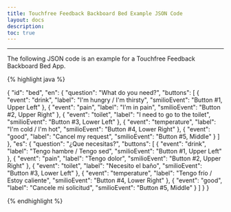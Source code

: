 ```yaml
---
title: Touchfree Feedback Backboard Bed Example JSON Code
layout: docs
description: 
toc: true
---
```


---------------------------------------


The following JSON code is an example for a Touchfree Feedback Backboard Bed App.

{% highlight java %}


{
  "id": "bed",
  "en": {
    "question": "What do you need?",
    "buttons": [
      {
        "event": "drink",
        "label": "I'm hungry / I'm thirsty",
        "smilioEvent": "Button #1, Upper Left"
      },
      {
        "event": "pain",
        "label": "I'm in pain",
        "smilioEvent": "Button #2, Upper Right"
      },
      {
        "event": "toilet",
        "label": "I need to go to the toilet",
        "smilioEvent": "Button #3, Lower Left"
      },
      {
        "event": "temperature",
        "label": "I'm cold / I'm hot",
        "smilioEvent": "Button #4, Lower Right"
      },
      {
        "event": "good",
        "label": "Cancel my request",
        "smilioEvent": "Button #5, Middle"
      }
    ]
  },
  "es": {
    "question": "¿Que necesitas?",
    "buttons": [
      {
        "event": "drink",
        "label": "Tengo hambre / Tengo sed",
        "smilioEvent": "Button #1, Upper Left"
      },
      {
        "event": "pain",
        "label": "Tengo dolor",
        "smilioEvent": "Button #2, Upper Right"
      },
      {
        "event": "toilet",
        "label": "Necesito el baño",
        "smilioEvent": "Button #3, Lower Left"
      },
      {
        "event": "temperature",
        "label": "Tengo frío / Estoy caliente",
        "smilioEvent": "Button #4, Lower Right"
      },
      {
        "event": "good",
        "label": "Cancele mi solicitud",
        "smilioEvent": "Button #5, Middle"
      }
    ]
  }
}


{% endhighlight %}